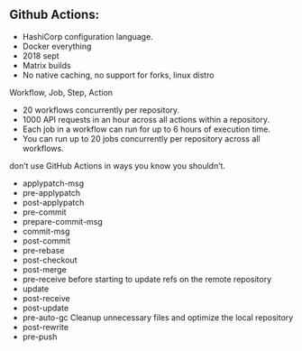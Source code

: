 ## Github Actions: 

- HashiCorp configuration language.
- Docker everything 
- 2018 sept 
- Matrix builds 
- No native caching, no support for forks, linux distro

Workflow, Job, Step, Action 

* 20 workflows concurrently per repository.
* 1000 API requests in an hour across all actions within a repository.
* Each job in a workflow can run for up to 6 hours of execution time.
* You can run up to 20 jobs concurrently per repository across all workflows.


don’t use GitHub Actions in ways you know you shouldn’t.


* applypatch-msg
* pre-applypatch
* post-applypatch
* pre-commit
* prepare-commit-msg
* commit-msg
* post-commit
* pre-rebase
* post-checkout
* post-merge
* pre-receive before starting to update refs on the remote repository
* update
* post-receive 
* post-update
* pre-auto-gc Cleanup unnecessary files and optimize the local repository
* post-rewrite
* pre-push

